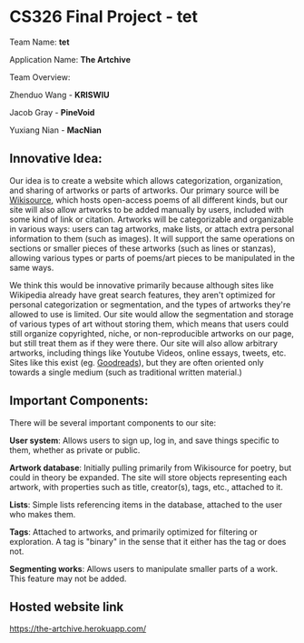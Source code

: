 # CS326 Final Project - tet

Team Name: **tet**

Application Name: **The Artchive**

Team Overview: 

Zhenduo Wang - **KRISWIU**

Jacob Gray - **PineVoid**

Yuxiang Nian - **MacNian**
## Innovative Idea: 
Our idea is to create a website which allows categorization, organization, and sharing of artworks or parts of artworks. Our primary source will be [Wikisource](https://wikisource.org/wiki/Main_Page), which hosts open-access poems of all different kinds, but our site will also allow artworks to be added manually by users, included with some kind of link or citation. Artworks will be categorizable and organizable in various ways: users can tag artworks, make lists, or attach extra personal information to them (such as images). It will support the same operations on sections or smaller pieces of these artworks (such as lines or stanzas), allowing various types or parts of poems/art pieces to be manipulated in the same ways.

We think this would be innovative primarily because although sites like Wikipedia already have great search features, they aren't optimized for personal categorization or segmentation, and the types of artworks they're allowed to use is limited. Our site would allow the segmentation and storage of various types of art without storing them, which means that users could still organize copyrighted, niche, or non-reproducible artworks on our page, but still treat them as if they were there. Our site will also allow arbitrary artworks, including things like Youtube Videos, online essays, tweets, etc. Sites like this exist (eg. [Goodreads](https://www.goodreads.com/)), but they are often oriented only towards a single medium (such as traditional written material.) 

## Important Components: 
There will be several important components to our site:

**User system**: Allows users to sign up, log in, and save things specific to them, whether as private or public.

**Artwork database**: Initially pulling primarily from Wikisource for poetry, but could in theory be expanded. The site will store objects representing each artwork, with properties such as title, creator(s), tags, etc., attached to it.

**Lists**: Simple lists referencing items in the database, attached to the user who makes them.

**Tags**: Attached to artworks, and primarily optimized for filtering or exploration. A tag is "binary" in the sense that it either has the tag or does not.

**Segmenting works**: Allows users to manipulate smaller parts of a work. This feature may not be added.

## Hosted website link

https://the-artchive.herokuapp.com/